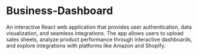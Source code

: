 # Business-Dashboard
An interactive React web application that provides user authentication, data visualization, and seamless integrations. The app allows users to upload sales sheets, analyze product performance through interactive dashboards, and explore integrations with platforms like Amazon and Shopify.
